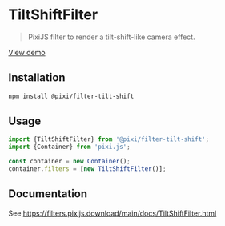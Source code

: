 # TiltShiftFilter

> PixiJS filter to render a tilt-shift-like camera effect.

[View demo](https://filters.pixijs.download/main/demo/index.html?enabled=TiltShiftFilter)

## Installation

```bash
npm install @pixi/filter-tilt-shift
```

## Usage

```js
import {TiltShiftFilter} from '@pixi/filter-tilt-shift';
import {Container} from 'pixi.js';

const container = new Container();
container.filters = [new TiltShiftFilter()];
```

## Documentation

See https://filters.pixijs.download/main/docs/TiltShiftFilter.html